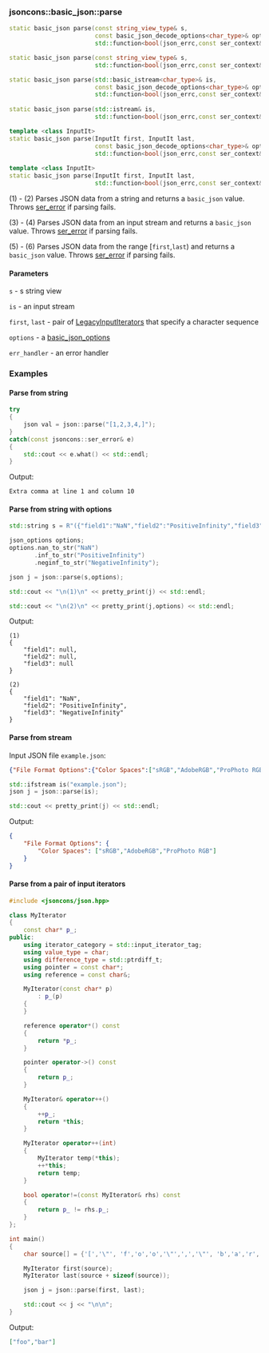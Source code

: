 ### jsoncons::basic_json::parse

```c++
static basic_json parse(const string_view_type& s, 
                        const basic_json_decode_options<char_type>& options = basic_json_decode_options<CharT>(), 
                        std::function<bool(json_errc,const ser_context&)> err_handler = default_json_parsing()); // (1)

static basic_json parse(const string_view_type& s, 
                        std::function<bool(json_errc,const ser_context&)> err_handler); // (2)

static basic_json parse(std::basic_istream<char_type>& is, 
                        const basic_json_decode_options<char_type>& options = basic_json_decode_options<CharT>(), 
                        std::function<bool(json_errc,const ser_context&)> err_handler = default_json_parsing()); // (3)
              
static basic_json parse(std::istream& is, 
                        std::function<bool(json_errc,const ser_context&)> err_handler); // (4)

template <class InputIt>
static basic_json parse(InputIt first, InputIt last, 
                        const basic_json_decode_options<char_type>& options = basic_json_decode_options<CharT>(), 
                        std::function<bool(json_errc,const ser_context&)> err_handler = default_json_parsing()); // (5) (since v0.153.0)
              
template <class InputIt>
static basic_json parse(InputIt first, InputIt last, 
                        std::function<bool(json_errc,const ser_context&)> err_handler); // (6)
```
(1) - (2) Parses JSON data from a string and returns a `basic_json` value. 
Throws [ser_error](../ser_error.md) if parsing fails.

(3) - (4) Parses JSON data from an input stream and returns a `basic_json` value. 
Throws [ser_error](../ser_error.md) if parsing fails.

(5) - (6) Parses JSON data from the range [`first`,`last`) and returns a `basic_json` value. 
Throws [ser_error](../ser_error.md) if parsing fails.

#### Parameters

`s` - s string view  

`is` - an input stream  

`first`, `last` - pair of [LegacyInputIterators](https://en.cppreference.com/w/cpp/named_req/InputIterator) that specify a character sequence  

`options` - a [basic_json_options](../basic_json_options.md)  

`err_handler` - an error handler  

### Examples

#### Parse from string

```c++
try 
{
    json val = json::parse("[1,2,3,4,]");
} 
catch(const jsoncons::ser_error& e) 
{
    std::cout << e.what() << std::endl;
}
```
Output:
```
Extra comma at line 1 and column 10
```

#### Parse from string with options

```c++
std::string s = R"({"field1":"NaN","field2":"PositiveInfinity","field3":"NegativeInfinity"})";

json_options options;
options.nan_to_str("NaN")
       .inf_to_str("PositiveInfinity")
       .neginf_to_str("NegativeInfinity");

json j = json::parse(s,options);

std::cout << "\n(1)\n" << pretty_print(j) << std::endl;

std::cout << "\n(2)\n" << pretty_print(j,options) << std::endl;
```
Output:
```
(1)
{
    "field1": null,
    "field2": null,
    "field3": null
}

(2)
{
    "field1": "NaN",
    "field2": "PositiveInfinity",
    "field3": "NegativeInfinity"
}
```

#### Parse from stream

Input JSON file `example.json`:

```json
{"File Format Options":{"Color Spaces":["sRGB","AdobeRGB","ProPhoto RGB"]}}
```

```c++
std::ifstream is("example.json");
json j = json::parse(is);

std::cout << pretty_print(j) << std::endl;
```

Output:

```json
{
    "File Format Options": {
        "Color Spaces": ["sRGB","AdobeRGB","ProPhoto RGB"]
    }
}
```

#### Parse from a pair of input iterators

```c++
#include <jsoncons/json.hpp>

class MyIterator
{
    const char* p_;
public:
    using iterator_category = std::input_iterator_tag;
    using value_type = char;
    using difference_type = std::ptrdiff_t;
    using pointer = const char*; 
    using reference = const char&;

    MyIterator(const char* p)
        : p_(p)
    {
    }

    reference operator*() const
    {
        return *p_;
    }

    pointer operator->() const 
    {
        return p_;
    }

    MyIterator& operator++()
    {
        ++p_;
        return *this;
    }

    MyIterator operator++(int) 
    {
        MyIterator temp(*this);
        ++*this;
        return temp;
    }

    bool operator!=(const MyIterator& rhs) const
    {
        return p_ != rhs.p_;
    }
};

int main()
{
    char source[] = {'[','\"', 'f','o','o','\"',',','\"', 'b','a','r','\"',']'};

    MyIterator first(source);
    MyIterator last(source + sizeof(source));

    json j = json::parse(first, last);

    std::cout << j << "\n\n";
}
```

Output:
```json
["foo","bar"]
```



